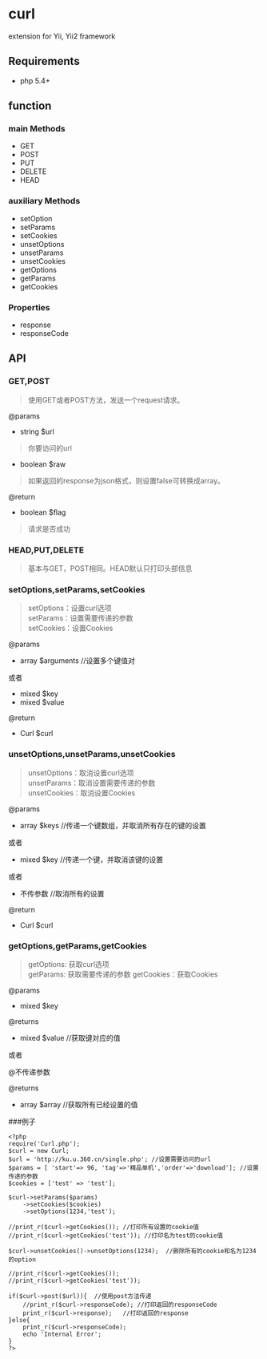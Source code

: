 curl
====
extension for Yii, Yii2 framework

## Requirements
- php 5.4+

## function

### main Methods
* GET
* POST
* PUT
* DELETE
* HEAD

### auxiliary Methods
* setOption
* setParams
* setCookies
* unsetOptions
* unsetParams
* unsetCookies
* getOptions
* getParams
* getCookies

### Properties
* response
* responseCode

## API
### GET,POST
> 使用GET或者POST方法，发送一个request请求。 

@params  

* string $url  
> 你要访问的url

* boolean $raw  
> 如果返回的response为json格式，则设置false可转换成array。

@return

* boolean $flag  
> 请求是否成功



### HEAD,PUT,DELETE
> 基本与GET，POST相同。HEAD默认只打印头部信息

### setOptions,setParams,setCookies
> setOptions：设置curl选项  
> setParams：设置需要传递的参数  
> setCookies：设置Cookies

@params  

* array $arguments  //设置多个键值对

或者

* mixed $key
* mixed $value

@return

* Curl $curl

### unsetOptions,unsetParams,unsetCookies
> unsetOptions：取消设置curl选项  
> unsetParams：取消设置需要传递的参数  
> unsetCookies：取消设置Cookies

@params  

* array $keys //传递一个键数组，并取消所有存在的键的设置

或者

* mixed $key //传递一个键，并取消该键的设置

或者

* 不传参数 //取消所有的设置

@return

* Curl $curl

### getOptions,getParams,getCookies
> getOptions: 获取curl选项  
> getParams: 获取需要传递的参数
> getCookies：获取Cookies

@params 

* mixed $key

@returns

* mixed $value //获取键对应的值

或者

@不传递参数

@returns

* array $array //获取所有已经设置的值

###例子
```
<?php
require('Curl.php');
$curl = new Curl;
$url = 'http://ku.u.360.cn/single.php'; //设置需要访问的url
$params = [ 'start'=> 96, 'tag'=>'精品单机','order'=>'download']; //设置传递的参数
$cookies = ['test' => 'test'];

$curl->setParams($params)
	->setCookies($cookies)
	->setOptions(1234,'test');

//print_r($curl->getCookies());	//打印所有设置的cookie值
//print_r($curl->getCookies('test')); //打印名为test的cookie值

$curl->unsetCookies()->unsetOptions(1234);	//删除所有的cookie和名为1234的option

//print_r($curl->getCookies());
//print_r($curl->getCookies('test'));

if($curl->post($url)){	//使用post方法传递
	//print_r($curl->responseCode); //打印返回的responseCode
	print_r($curl->response);	//打印返回的response
}else{
	print_r($curl->responseCode);
	echo 'Internal Error';
}
?>
```